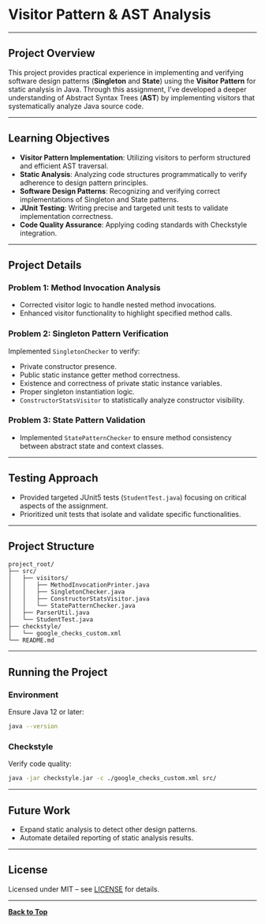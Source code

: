 # Visitor Pattern & AST Analysis

---

## Project Overview

This project provides practical experience in implementing and verifying software design patterns (**Singleton** and **State**) using the **Visitor Pattern** for static analysis in Java. Through this assignment, I've developed a deeper understanding of Abstract Syntax Trees (**AST**) by implementing visitors that systematically analyze Java source code.

---

## Learning Objectives

- **Visitor Pattern Implementation**: Utilizing visitors to perform structured and efficient AST traversal.
- **Static Analysis**: Analyzing code structures programmatically to verify adherence to design pattern principles.
- **Software Design Patterns**: Recognizing and verifying correct implementations of Singleton and State patterns.
- **JUnit Testing**: Writing precise and targeted unit tests to validate implementation correctness.
- **Code Quality Assurance**: Applying coding standards with Checkstyle integration.

---

## Project Details

### Problem 1: Method Invocation Analysis
- Corrected visitor logic to handle nested method invocations.
- Enhanced visitor functionality to highlight specified method calls.

### Problem 2: Singleton Pattern Verification
Implemented `SingletonChecker` to verify:
- Private constructor presence.
- Public static instance getter method correctness.
- Existence and correctness of private static instance variables.
- Proper singleton instantiation logic.
- `ConstructorStatsVisitor` to statistically analyze constructor visibility.

### Problem 3: State Pattern Validation
- Implemented `StatePatternChecker` to ensure method consistency between abstract state and context classes.

---

## Testing Approach
- Provided targeted JUnit5 tests (`StudentTest.java`) focusing on critical aspects of the assignment.
- Prioritized unit tests that isolate and validate specific functionalities.

---

## Project Structure
```
project_root/
├── src/
│   ├── visitors/
│   │   ├── MethodInvocationPrinter.java
│   │   ├── SingletonChecker.java
│   │   ├── ConstructorStatsVisitor.java
│   │   └── StatePatternChecker.java
│   ├── ParserUtil.java
│   └── StudentTest.java
├── checkstyle/
│   └── google_checks_custom.xml
└── README.md
```

---

## Running the Project

### Environment
Ensure Java 12 or later:
```bash
java --version
```

### Checkstyle
Verify code quality:
```bash
java -jar checkstyle.jar -c ./google_checks_custom.xml src/
```

---

## Future Work

- Expand static analysis to detect other design patterns.
- Automate detailed reporting of static analysis results.

---

## License

Licensed under MIT – see [LICENSE](LICENSE) for details.

---

**[Back to Top](#visitor-pattern--ast-analysis)**


